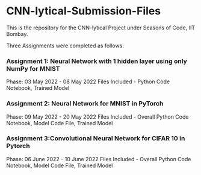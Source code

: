 # CNN-lytical-Submission-Files
 
This is the repository for the CNN-lytical Project under Seasons of Code, IIT Bombay.

Three Assignments were completed as follows:

### Assignment 1: Neural Network with 1 hidden layer using only NumPy for MNIST
Phase: 03 May 2022 - 08 May 2022
Files Included - Python Code Notebook, Trained Model

### Assignment 2: Neural Network for MNIST in PyTorch
Phase: 09 May 2022 - 20 May 2022
Files Included - Overall Python Code Notebook, Model Code File, Trained Model

### Assignment 3:Convolutional Neural Network for CIFAR 10 in Pytorch
Phase: 06 June 2022 - 10 June 2022
Files Included - Overall Python Code Notebook, Model Code File, Trained Model
